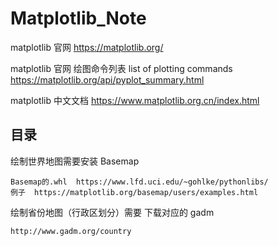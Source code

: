 # Matplotlib_Note

matplotlib 官网 https://matplotlib.org/

matplotlib 官网  绘图命令列表  list of plotting commands https://matplotlib.org/api/pyplot_summary.html

matplotlib 中文文档 https://www.matplotlib.org.cn/index.html

## 目录

绘制世界地图需要安装 Basemap

```
Basemap的.whl  https://www.lfd.uci.edu/~gohlke/pythonlibs/
例子  https://matplotlib.org/basemap/users/examples.html
```

绘制省份地图（行政区划分）需要 下载对应的 gadm

```
http://www.gadm.org/country
```
